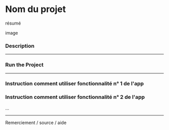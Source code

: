 # Nom du projet

résumé

image

### Description



---

### Run the Project



---

### Instruction comment utiliser fonctionnalité n° 1 de l'app



### Instruction comment utiliser fonctionnalité n° 2 de l'app

...


---

Remerciement / source / aide
